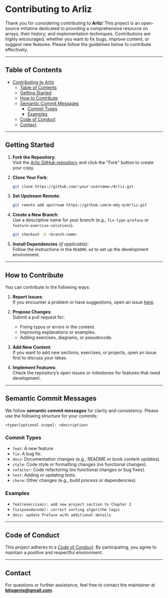 # Contributing to Arliz

Thank you for considering contributing to **Arliz**! This project is an open-source initiative dedicated to providing a comprehensive resource on arrays, their history, and implementation techniques. Contributions are highly encouraged, whether you want to fix bugs, improve content, or suggest new features. Please follow the guidelines below to contribute effectively.

---

## Table of Contents

- [Contributing to Arliz](#contributing-to-arliz)
  - [Table of Contents](#table-of-contents)
  - [Getting Started](#getting-started)
  - [How to Contribute](#how-to-contribute)
  - [Semantic Commit Messages](#semantic-commit-messages)
    - [Commit Types](#commit-types)
    - [Examples](#examples)
  - [Code of Conduct](#code-of-conduct)
  - [Contact](#contact)

---

## Getting Started

1. **Fork the Repository**:  
   Visit the [Arliz GitHub repository](https://github.com/m-mdy-m/Arliz) and click the "Fork" button to create your copy.

2. **Clone Your Fork**:  
   ```bash
   git clone https://github.com/<your-username>/Arliz.git
   ```
   
3. **Set Upstream Remote**:  
   ```bash
   git remote add upstream https://github.com/m-mdy-m/Arliz.git
   ```

4. **Create a New Branch**:  
   Use a descriptive name for your branch (e.g., `fix-typo-preface` or `feature-exercise-solutions`).  
   ```bash
   git checkout -b <branch-name>
   ```

5. **Install Dependencies** *(if applicable)*:  
   Follow the instructions in the `README.md` to set up the development environment.

---

## How to Contribute

You can contribute in the following ways:

1. **Report Issues**:  
   If you encounter a problem or have suggestions, open an issue [here](https://github.com/m-mdy-m/Arliz/issues).

2. **Propose Changes**:  
   Submit a pull request for:
   - Fixing typos or errors in the content.
   - Improving explanations or examples.
   - Adding exercises, diagrams, or pseudocode.

3. **Add New Content**:  
   If you want to add new sections, exercises, or projects, open an issue first to discuss your ideas.

4. **Implement Features**:  
   Check the repository’s open issues or milestones for features that need development.

---

## Semantic Commit Messages

We follow **semantic commit messages** for clarity and consistency. Please use the following structure for your commits:

```
<type>[optional scope]: <description>
```

### Commit Types

- `feat`: A new feature.
- `fix`: A bug fix.
- `docs`: Documentation changes (e.g., README or book content updates).
- `style`: Code style or formatting changes (no functional changes).
- `refactor`: Code refactoring (no functional changes or bug fixes).
- `test`: Adding or updating tests.
- `chore`: Other changes (e.g., build process or dependencies).

### Examples

- `feat(exercises): add new project section to Chapter 2`
- `fix(pseudocode): correct sorting algorithm logic`
- `docs: update Preface with additional details`

---

## Code of Conduct

This project adheres to a [Code of Conduct](./CODE_OF_CONDUCT.md). By participating, you agree to maintain a positive and respectful environment.

---

## Contact

For questions or further assistance, feel free to contact the maintainer at **bitsgenix@gmail.com**.
